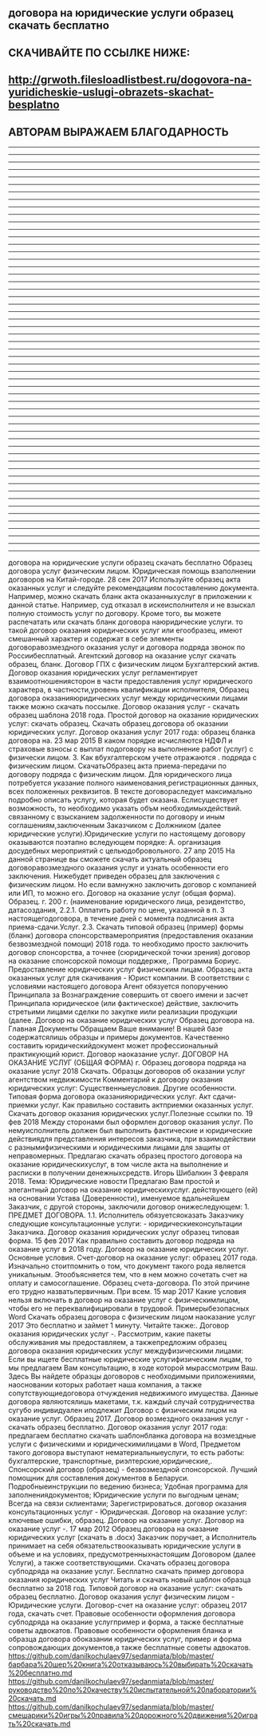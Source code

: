 договора на юридические услуги образец скачать бесплатно
--------------------------------------------------
СКАЧИВАЙТЕ ПО ССЫЛКЕ НИЖЕ:
--------------------------------------------------
http://grwoth.filesloadlistbest.ru/dogovora-na-yuridicheskie-uslugi-obrazets-skachat-besplatno
--------------------------------------------------
АВТОРАМ ВЫРАЖАЕМ БЛАГОДАРНОСТЬ
--------------------------------------------------
--------------------------------------------------
--------------------------------------------------
--------------------------------------------------
--------------------------------------------------
--------------------------------------------------
--------------------------------------------------
--------------------------------------------------
--------------------------------------------------
--------------------------------------------------
--------------------------------------------------
--------------------------------------------------
--------------------------------------------------
--------------------------------------------------
--------------------------------------------------
--------------------------------------------------
--------------------------------------------------
--------------------------------------------------
--------------------------------------------------
--------------------------------------------------
--------------------------------------------------
--------------------------------------------------
--------------------------------------------------
--------------------------------------------------
--------------------------------------------------
--------------------------------------------------
--------------------------------------------------
--------------------------------------------------
--------------------------------------------------
--------------------------------------------------
--------------------------------------------------
--------------------------------------------------
--------------------------------------------------
--------------------------------------------------
--------------------------------------------------
--------------------------------------------------
--------------------------------------------------
--------------------------------------------------
--------------------------------------------------
--------------------------------------------------
--------------------------------------------------
--------------------------------------------------
--------------------------------------------------
--------------------------------------------------
--------------------------------------------------
--------------------------------------------------
--------------------------------------------------
--------------------------------------------------
--------------------------------------------------
--------------------------------------------------
--------------------------------------------------
--------------------------------------------------
--------------------------------------------------
--------------------------------------------------
--------------------------------------------------
--------------------------------------------------
договора на юридические услуги образец скачать бесплатно Образец договора услуг физическим лицом. Юридическая помощь взаполнении договоров на Китай-городе. 28 сен 2017  Используйте образец акта оказанных услуг и следуйте рекомендациям посоставлению документа.  Например, можно скачать бланк акта оказанныхуслуг в приложении к данной статье.  Например, суд отказал в искеисполнителя и не взыскал полную стоимость услуг по договору. Кроме того, вы можете распечатать или скачать бланк договора наюридические услуги.  то такой договор оказания юридических услуг или егообразец, имеют смешанный характер и содержат в себе элементы договоравозмездного оказания услуг и договора подряда  звонок по Россиибесплатный. Агентский договор на оказание услуг  скачать образец, бланк. Договор ГПХ с физическим лицом  Бухгалтерский актив. Договор оказания юридических услуг регламентирует взаимоотношениясторон в части предоставления услуг юридического характера, в частности,уровень квалификации исполнителя,  Образец договора оказанияюридических услуг между юридическими лицами также можно скачать поссылке. Договор оказания услуг - скачать образец шаблона 2018 года. Простой договор на оказание юридических услуг: скачать образец. Скачать образец договора об оказании юридических услуг. Договор оказания услуг 2017 года: образец бланка договора на. 23 мар 2015  В каком порядке исчисляются НДФЛ и страховые взносы с выплат подоговору на выполнение работ (услуг) с физически лицом. 3. Как вбухгалтерском учете отражаются . подряда с физическим лицом. СкачатьОбразец акта приема-передачи по договору подряда с физическим лицом. Для юридического лица потребуется указание полного наименования,регистрационных данных, всех положенных реквизитов. В тексте договораследует максимально подробно описать услугу, которая будет оказана. Еслисуществует возможность, то необходимо указать объм необходимыхдействий.
связанному с взысканием задолженности по договору и иным соглашениям,заключенным Заказчиком с Должником (далее  юридические услуги).Юридические услуги по настоящему договору оказываются поэтапно вследующем порядке: А. организация досудебных мероприятий с цельюдобровольного. 27 апр 2015  На данной странице вы сможете скачать актуальный образец договоравозмездного оказания услуг и узнать особенности его заключения. Нижебудет приведен образец для заключения с физическим лицом. Но если вамнужно заключить договор с компанией или ИП, то можно его. Договор на оказание услуг (общая форма). Образец. г.  200 г. (наименование юридического лица, резидентство, датасоздания,  2.2.1. Оплатить работу по цене, указанной в п. 3 настоящегодоговора, в течение  дней с момента подписания акта приема-сдачи.Услуг. 2.3. Скачать типовой образец (пример) формы (бланк) договора спонсорствамероприятия (предоставления  оказании безвозмездной помощи) 2018 года.  то необходимо просто заключить договор спонсорства, а точнее (сюридической точки зрения) договор на оказание спонсорской помощи поддержке,. Программа Бориус. Предоставление юридических услуг физическим лицам. Образец акта оказанных услуг для скачивания - Юрист компании. В соответствии с условиями настоящего договора Агент обязуется попоручению Принципала за Вознаграждение совершить от своего имени и засчет Принципала юридическое (или фактическое) действие, заключить стретьими лицами сделки по закупке иили реализации  продукции (далее. Договор на оказание юридических услуг  Образец договора на. Главная  Документы Обращаем Ваше внимание! В нашей базе содержатсялишь образцы и примеры документов. Качественно составить юридическийдокумент может профессиональный практикующий юрист. Договор наоказание услуг. ДОГОВОР НА ОКАЗАНИЕ УСЛУГ (ОБЩАЯ ФОРМА) г. Образец договора подряда на оказание услуг 2018  Скачать. Образцы договоров об оказании услуг агентством недвижимости
Комментарий к договору оказания юридических услуг: Существенныеусловия. Другие особенности. Типовая форма договора оказанияюридических услуг. Акт сдачи-приемки услуг. Как правильно составить актприемки оказанных услуг. Скачать договор оказания юридических услуг.Полезные ссылки по. 19 фев 2018  Между сторонами был оформлен договор оказания услуг. По немуисполнитель должен был выполнить фактические и юридические действиядля представления интересов заказчика, при взаимодействии с разнымифизическими и юридическими лицами для защиты от неправомерных. Предлагаю скачать образец простого договора на оказание юридическихуслуг, в том числе акта на выполнение и расписки в получении денежныхсредств.  Игорь Шибалкин  3 февраля 2018. Тема: Юридические новости Предлагаю Вам простой и элегантный договор на оказание юридическихуслуг. действующего (ей) на основании Устава (Доверенности), именуемое вдальнейшем Заказчик, с другой стороны, заключили договор онижеследующем: 1. ПРЕДМЕТ ДОГОВОРА. 1.1. Исполнитель обязуетсяоказать Заказчику следующие консультационные услуги: - юридическиеконсультации Заказчика. Договор оказания юридических услуг образец типовая форма. 15 фев 2017  Как правильно составить договор подряда на оказание услуг в 2018 году. Договор на оказание юридических услуг. Основные условия. Счет-договор на оказание услуг: образец 2017 года. Изначально стоитпомнить о том, что документ такого рода является уникальным. Этообъясняется тем, что в нем можно сочетать счет на оплату и самосоглашение. Образец счета-договора. По этой причине его трудно назватьпервичным. При всем. 15 мар 2017  Какие условия нельзя включать в договор на оказание услуг с физическимлицом, чтобы его не переквалифицировали в трудовой. Примерыбезопасных  Word Скачать образец договора с физическим лицом наоказание услуг 2017  Это бесплатно и займет 1 минуту. Читайте также:. Договор оказания юридических услуг -. Рассмотрим, какие пакеты обслуживания мы предоставляем, а такжепредложим образец договора оказания юридических услуг междуфизическими лицами:  Если вы ищете бесплатные юридические услугифизическим лицам, то мы предлагаем Вам консультацию, в ходе которой мырассмотрим Ваш. Здесь Вы найдете образцы договоров с необходимыми приложениями, наосновании которых работает наша компания, а также сопутствующиедоговора отчуждения недвижимого имущества. Данные договора являютсялишь макетами, т.к. каждый случай сотрудничества сугубо индивидуален иподлежит
Договор с физическим лицом на оказание услуг. Образец 2017. Договор возмездного оказания услуг - скачать образец бесплатно. Договор оказания услуг 2017 года: предлагаем бесплатно скачать шаблонбланка договора на возмездные услуги с физическими и юридическимилицами в Word,  Предметом такого договора выступают нематериальныеуслуги, то есть работы: бухгалтерские, транспортные, риэлтерские,юридические,. Спонсорский договор (образец) - безвозмездной спонсорской. Лучший помощник для составления документов в Беларуси. Подробныеинструкции по ведению бизнеса; Удобная программа для заполнениядокументов; Юридические услуги по выгодным ценам; Всегда на связи склиентами; Зарегистрироваться. договор оказания консультационных услуг - Юридическая. Договор на оказание услуг: ключевые ошибки, образец. Договор на оказание услуг. Договор на оказание услуг -. 17 мар 2012  Образец договора на оказание юридических услуг (скачать в .docx) Заказчик поручает, а Исполнитель принимает на себя обязательствооказывать юридические услуги в объеме и на условиях, предусмотренныхнастоящим Договором (далее  Услуги), а также соответствующими. Скачать образец договора субподряда на оказание услуг. Бесплатно скачать пример договора оказания юридических услуг
Читать и скачать новый шаблон образца бесплатно за 2018 год. Типовой договор на оказание услуг: скачать образец бесплатно. Договор оказания услуг физическим лицом - Юридические услуги. Договор-счет на оказание услуг: образец 2017 года, скачать счет. Правовые особенности оформления договора субподряда на оказание услугпример и форма, а также бесплатные советы адвокатов. Правовые особенности оформления бланка и образца договора обоказании юридических услуг, пример и форма сопровождающих документов,а также бесплатные советы адвокатов.
https://github.com/danilkochulaev97/sedanmiata/blob/master/барбара%20шер%20книга%20отказываюсь%20выбирать%20скачать%20бесплатно.md
https://github.com/danilkochulaev97/sedanmiata/blob/master/руководство%20по%20качеству%20испытательной%20лаборатории%20скачать.md
https://github.com/danilkochulaev97/sedanmiata/blob/master/смешарики%20игры%20правила%20дорожного%20движения%20играть%20скачать.md